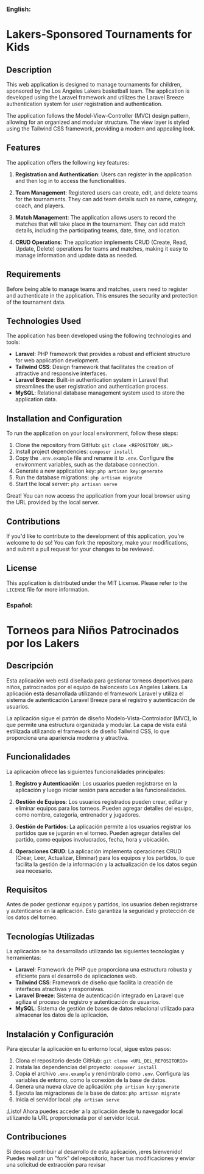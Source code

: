 ### English:

# Lakers-Sponsored Tournaments for Kids

## Description

This web application is designed to manage tournaments for children, sponsored by the Los Angeles Lakers basketball team. The application is developed using the Laravel framework and utilizes the Laravel Breeze authentication system for user registration and authentication.

The application follows the Model-View-Controller (MVC) design pattern, allowing for an organized and modular structure. The view layer is styled using the Tailwind CSS framework, providing a modern and appealing look.

## Features

The application offers the following key features:

1. **Registration and Authentication**: Users can register in the application and then log in to access the functionalities.

2. **Team Management**: Registered users can create, edit, and delete teams for the tournaments. They can add team details such as name, category, coach, and players.

3. **Match Management**: The application allows users to record the matches that will take place in the tournament. They can add match details, including the participating teams, date, time, and location.

4. **CRUD Operations**: The application implements CRUD (Create, Read, Update, Delete) operations for teams and matches, making it easy to manage information and update data as needed.

## Requirements

Before being able to manage teams and matches, users need to register and authenticate in the application. This ensures the security and protection of the tournament data.

## Technologies Used

The application has been developed using the following technologies and tools:

- **Laravel**: PHP framework that provides a robust and efficient structure for web application development.
- **Tailwind CSS**: Design framework that facilitates the creation of attractive and responsive interfaces.
- **Laravel Breeze**: Built-in authentication system in Laravel that streamlines the user registration and authentication process.
- **MySQL**: Relational database management system used to store the application data.

## Installation and Configuration

To run the application on your local environment, follow these steps:

1. Clone the repository from GitHub: `git clone <REPOSITORY_URL>`
2. Install project dependencies: `composer install`
3. Copy the `.env.example` file and rename it to `.env`. Configure the environment variables, such as the database connection.
4. Generate a new application key: `php artisan key:generate`
5. Run the database migrations: `php artisan migrate`
6. Start the local server: `php artisan serve`

Great! You can now access the application from your local browser using the URL provided by the local server.

## Contributions

If you'd like to contribute to the development of this application, you're welcome to do so! You can fork the repository, make your modifications, and submit a pull request for your changes to be reviewed.

## License

This application is distributed under the MIT License. Please refer to the `LICENSE` file for more information.


### Español:

# Torneos para Niños Patrocinados por los Lakers

## Descripción

Esta aplicación web está diseñada para gestionar torneos deportivos para niños, patrocinados por el equipo de baloncesto Los Angeles Lakers. La aplicación está desarrollada utilizando el framework Laravel y utiliza el sistema de autenticación Laravel Breeze para el registro y autenticación de usuarios.

La aplicación sigue el patrón de diseño Modelo-Vista-Controlador (MVC), lo que permite una estructura organizada y modular. La capa de vista está estilizada utilizando el framework de diseño Tailwind CSS, lo que proporciona una apariencia moderna y atractiva.

## Funcionalidades

La aplicación ofrece las siguientes funcionalidades principales:

1. **Registro y Autenticación**: Los usuarios pueden registrarse en la aplicación y luego iniciar sesión para acceder a las funcionalidades.

2. **Gestión de Equipos**: Los usuarios registrados pueden crear, editar y eliminar equipos para los torneos. Pueden agregar detalles del equipo, como nombre, categoría, entrenador y jugadores.

3. **Gestión de Partidos**: La aplicación permite a los usuarios registrar los partidos que se jugarán en el torneo. Pueden agregar detalles del partido, como equipos involucrados, fecha, hora y ubicación.

4. **Operaciones CRUD**: La aplicación implementa operaciones CRUD (Crear, Leer, Actualizar, Eliminar) para los equipos y los partidos, lo que facilita la gestión de la información y la actualización de los datos según sea necesario.

## Requisitos

Antes de poder gestionar equipos y partidos, los usuarios deben registrarse y autenticarse en la aplicación. Esto garantiza la seguridad y protección de los datos del torneo.

## Tecnologías Utilizadas

La aplicación se ha desarrollado utilizando las siguientes tecnologías y herramientas:

- **Laravel**: Framework de PHP que proporciona una estructura robusta y eficiente para el desarrollo de aplicaciones web.
- **Tailwind CSS**: Framework de diseño que facilita la creación de interfaces atractivas y responsivas.
- **Laravel Breeze**: Sistema de autenticación integrado en Laravel que agiliza el proceso de registro y autenticación de usuarios.
- **MySQL**: Sistema de gestión de bases de datos relacional utilizado para almacenar los datos de la aplicación.

## Instalación y Configuración

Para ejecutar la aplicación en tu entorno local, sigue estos pasos:

1. Clona el repositorio desde GitHub: `git clone <URL_DEL_REPOSITORIO>`
2. Instala las dependencias del proyecto: `composer install`
3. Copia el archivo `.env.example` y renómbralo como `.env`. Configura las variables de entorno, como la conexión de la base de datos.
4. Genera una nueva clave de aplicación: `php artisan key:generate`
5. Ejecuta las migraciones de la base de datos: `php artisan migrate`
6. Inicia el servidor local: `php artisan serve`

¡Listo! Ahora puedes acceder a la aplicación desde tu navegador local utilizando la URL proporcionada por el servidor local.

## Contribuciones

Si deseas contribuir al desarrollo de esta aplicación, ¡eres bienvenido! Puedes realizar un "fork" del repositorio, hacer tus modificaciones y enviar una solicitud de extracción para revisar
